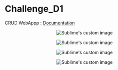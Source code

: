 # Challenge_D1
CRUD WebAppp : [Documentation](https://github.com/kelvinmagalhaes/Challenge_D1/tree/main/WebApplication7/WebApplication7/Docs/Doxygen)
<p align="center">
  <img src="https://user-images.githubusercontent.com/61787709/161472370-74d8fee2-3103-442f-85c6-f8db639e2b0c.png?raw=true" alt="Sublime's custom image"/>
</p>

<p align="center">
  <img src="https://user-images.githubusercontent.com/61787709/161668449-9206a0c9-328b-4d43-adb2-54ac2ef6fd0e.png?raw=true" alt="Sublime's custom image"/>
</p>

<p align="center">
  <img src="https://user-images.githubusercontent.com/61787709/161667731-1553ba84-e5f4-4f44-8746-48b2b33508ff.png?raw=true" alt="Sublime's custom image"/>
</p>

<p align="center">
  <img src="https://user-images.githubusercontent.com/61787709/161667494-90310f7d-fcad-4d37-badc-3715e9e06248.png?raw=true" alt="Sublime's custom image"/>
</p>

